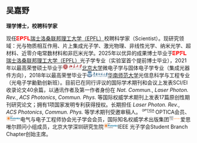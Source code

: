 ## 吴嘉野

**理学博士，校聘科学家**

现任<img src="/assets/img/EPFL.png" style="height: 0.8em; ">[瑞士洛桑联邦理工大学（EPFL）](https://www.epfl.ch/)校聘科学家（Scientist）。现研究领域：光与物质相互作用、片上集成光子学、激光物理、非线性光学、纳米光学、超材料、近零介电常数材料和非厄米光学。2025年以优异的成果博士毕业于<img src="/assets/img/EPFL.png" style="height: 0.8em; ">[瑞士洛桑联邦理工大学（EPFL）](https://www.epfl.ch/)光子学专业（实验室首个提前博士毕业），2021年以最高荣誉硕士毕业于<img src="/assets/img/PKU.png" style="height: 1.1em; ">[北京大学](https://www.pku.edu.cn/)微电子学与固体电子学专业（集成光器件方向），2018年以最高荣誉毕业于<img src="/assets/img/SCNU.png" style="height: 1.1em; ">[华南师范大学](https://www.scnu.edu.cn/)光信息科学与工程专业（光电子学勷勤创新班）。目前已在同行评议的国际学术期刊和会议上发表SCI/EI收录论文40余篇，以通讯作者及第一作者身份在 _Nat. Commun._, _Laser Photon. Rev._, _ACS Photonics_, _Commun. Phys._ 等国际权威学术期刊上发表17篇原创性期刊研究论文；拥有1项国家发明专利获得授权。长期担任 _Laser Photon. Rev._, _ACS Photonics_, _Commun. Phys._ 等学术期刊受邀审稿人。<img src="/assets/img/OPTICA.png" style="height: 1.1em; ">OPTICA会员、<img src="/assets/img/IPS.jpeg" style="height: 1.1em; ">电气与电子工程师协会光子学会会员，国际知名权威学术出版集团<img src="/assets/img/Elsevier.png" style="height: 1.1em; ">爱思唯尔顾问小组成员，北京大学深圳研究生院<img src="/assets/img/IPS.jpeg" style="height: 1.1em; ">IEEE 光子学会Student Branch Chapter创始主席。

